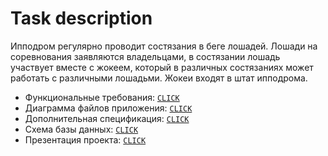 # Task description
Ипподром регулярно проводит состязания в беге лошадей. Лошади на соревнования
заявляются владельцами, в состязании лошадь участвует вместе с жокеем, который в
различных состязаниях может работать с различными лошадьми. Жокеи входят в штат
ипподрома.

* Функциональные требования: [`CLICK`](https://fpmi-tp2022.github.io/labrabota5t2-chernushkoarthur/FunctionalRequirements.md)
* Диаграмма файлов приложения: [`CLICK`](https://github.com/fpmi-tp2022/labrabota5t2-chernushkoarthur/wiki/Application-files-diagram)
* Дополнительная спецификация: [`CLICK`](https://github.com/fpmi-tp2022/labrabota5t2-chernushkoarthur/wiki/Additional-specification)
* Схема базы данных: [`CLICK`](https://github.com/fpmi-tp2022/labrabota5t2-chernushkoarthur/wiki/Database-Schema)
* Презентация проекта: [`CLICK`](https://github.com/fpmi-tp2022/labrabota5t2-chernushkoarthur/wiki/Project-presentation)
